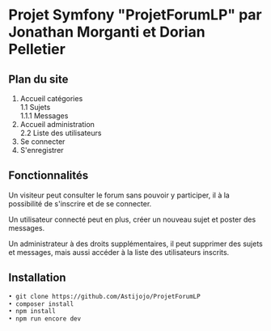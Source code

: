 # Projet Symfony "ProjetForumLP" par Jonathan Morganti et Dorian Pelletier

## Plan du site

1. Accueil catégories  
1.1 Sujets  
1.1.1 Messages  
2. Accueil administration  
2.2 Liste des utilisateurs  
3. Se connecter  
4. S'enregistrer  

## Fonctionnalités

Un visiteur peut consulter le forum sans pouvoir y participer, il à la possibilité de s'inscrire et de se connecter.  

Un utilisateur connecté peut en plus, créer un nouveau sujet et poster des messages.  

Un administrateur à des droits supplémentaires, il peut supprimer des sujets et messages, mais aussi accéder à la liste des utilisateurs inscrits.


## Installation

```bash
• git clone https://github.com/Astijojo/ProjetForumLP
• composer install
• npm install
• npm run encore dev
```
